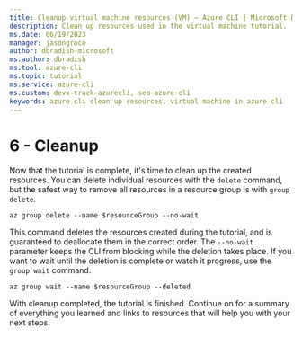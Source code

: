 ```yaml
---
title: Cleanup virtual machine resources (VM) – Azure CLI | Microsoft Docs
description: Clean up resources used in the virtual machine tutorial.
ms.date: 06/19/2023
manager: jasongroce
author: dbradish-microsoft
ms.author: dbradish
ms.tool: azure-cli
ms.topic: tutorial
ms.service: azure-cli
ms.custom: devx-track-azurecli, seo-azure-cli
keywords: azure cli clean up resources, virtual machine in azure cli
---
```


# 6 - Cleanup

Now that the tutorial is complete, it's time to clean up the created resources. You
can delete individual resources with the `delete` command, but the safest way to remove all resources
in a resource group is with `group delete`.

```azurecli-interactive
az group delete --name $resourceGroup --no-wait
```

This command deletes the resources created during the tutorial, and is guaranteed to deallocate
them in the correct order. The `--no-wait` parameter keeps the CLI from blocking while the
deletion takes place. If you want to wait until the deletion is complete or watch it progress, use the `group wait` command.

```azurecli-interactive
az group wait --name $resourceGroup --deleted
```

With cleanup completed, the tutorial is finished. Continue on for a summary of everything
you learned and links to resources that will help you with your next steps.
